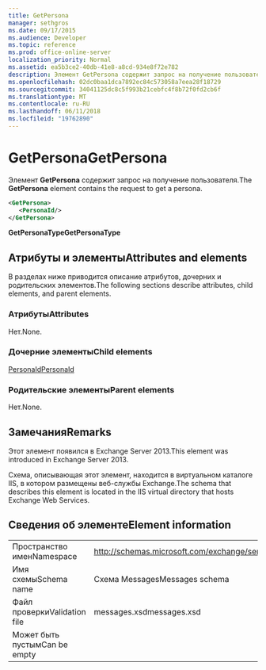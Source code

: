 ```yaml
---
title: GetPersona
manager: sethgros
ms.date: 09/17/2015
ms.audience: Developer
ms.topic: reference
ms.prod: office-online-server
localization_priority: Normal
ms.assetid: ea5b3ce2-40db-41e8-a8cd-934e8f72e782
description: Элемент GetPersona содержит запрос на получение пользователя.
ms.openlocfilehash: 02dc0baa1dca7892ec84c573058a7eea28f18729
ms.sourcegitcommit: 34041125dc8c5f993b21cebfc4f8b72f0fd2cb6f
ms.translationtype: MT
ms.contentlocale: ru-RU
ms.lasthandoff: 06/11/2018
ms.locfileid: "19762890"
---
```

# <a name="getpersona"></a><span data-ttu-id="60452-103">GetPersona</span><span class="sxs-lookup"><span data-stu-id="60452-103">GetPersona</span></span>

<span data-ttu-id="60452-104">Элемент **GetPersona** содержит запрос на получение пользователя.</span><span class="sxs-lookup"><span data-stu-id="60452-104">The **GetPersona** element contains the request to get a persona.</span></span> 
  
```XML
<GetPersona>
   <PersonaId/>
</GetPersona>
```

 <span data-ttu-id="60452-105">**GetPersonaType**</span><span class="sxs-lookup"><span data-stu-id="60452-105">**GetPersonaType**</span></span>
## <a name="attributes-and-elements"></a><span data-ttu-id="60452-106">Атрибуты и элементы</span><span class="sxs-lookup"><span data-stu-id="60452-106">Attributes and elements</span></span>

<span data-ttu-id="60452-107">В разделах ниже приводится описание атрибутов, дочерних и родительских элементов.</span><span class="sxs-lookup"><span data-stu-id="60452-107">The following sections describe attributes, child elements, and parent elements.</span></span>
  
### <a name="attributes"></a><span data-ttu-id="60452-108">Атрибуты</span><span class="sxs-lookup"><span data-stu-id="60452-108">Attributes</span></span>

<span data-ttu-id="60452-109">Нет.</span><span class="sxs-lookup"><span data-stu-id="60452-109">None.</span></span>
  
### <a name="child-elements"></a><span data-ttu-id="60452-110">Дочерние элементы</span><span class="sxs-lookup"><span data-stu-id="60452-110">Child elements</span></span>

[<span data-ttu-id="60452-111">PersonaId</span><span class="sxs-lookup"><span data-stu-id="60452-111">PersonaId</span></span>](personaid.md)
  
### <a name="parent-elements"></a><span data-ttu-id="60452-112">Родительские элементы</span><span class="sxs-lookup"><span data-stu-id="60452-112">Parent elements</span></span>

<span data-ttu-id="60452-113">Нет.</span><span class="sxs-lookup"><span data-stu-id="60452-113">None.</span></span>
  
## <a name="remarks"></a><span data-ttu-id="60452-114">Замечания</span><span class="sxs-lookup"><span data-stu-id="60452-114">Remarks</span></span>

<span data-ttu-id="60452-115">Этот элемент появился в Exchange Server 2013.</span><span class="sxs-lookup"><span data-stu-id="60452-115">This element was introduced in Exchange Server 2013.</span></span>
  
<span data-ttu-id="60452-116">Схема, описывающая этот элемент, находится в виртуальном каталоге IIS, в котором размещены веб-службы Exchange.</span><span class="sxs-lookup"><span data-stu-id="60452-116">The schema that describes this element is located in the IIS virtual directory that hosts Exchange Web Services.</span></span>
  
## <a name="element-information"></a><span data-ttu-id="60452-117">Сведения об элементе</span><span class="sxs-lookup"><span data-stu-id="60452-117">Element information</span></span>

|||
|:-----|:-----|
|<span data-ttu-id="60452-118">Пространство имен</span><span class="sxs-lookup"><span data-stu-id="60452-118">Namespace</span></span>  <br/> |http://schemas.microsoft.com/exchange/services/2006/messages  <br/> |
|<span data-ttu-id="60452-119">Имя схемы</span><span class="sxs-lookup"><span data-stu-id="60452-119">Schema name</span></span>  <br/> |<span data-ttu-id="60452-120">Схема Messages</span><span class="sxs-lookup"><span data-stu-id="60452-120">Messages schema</span></span>  <br/> |
|<span data-ttu-id="60452-121">Файл проверки</span><span class="sxs-lookup"><span data-stu-id="60452-121">Validation file</span></span>  <br/> |<span data-ttu-id="60452-122">messages.xsd</span><span class="sxs-lookup"><span data-stu-id="60452-122">messages.xsd</span></span>  <br/> |
|<span data-ttu-id="60452-123">Может быть пустым</span><span class="sxs-lookup"><span data-stu-id="60452-123">Can be empty</span></span>  <br/> ||
   

